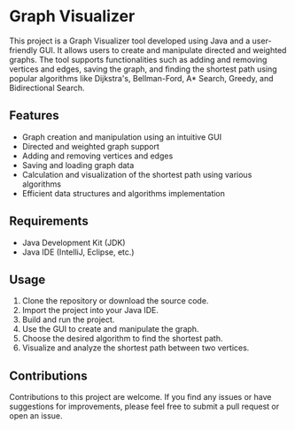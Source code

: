 <!DOCTYPE html>
<html>
<body>
  <h1>Graph Visualizer</h1>
  <p>This project is a Graph Visualizer tool developed using Java and a user-friendly GUI. It allows users to create and manipulate directed and weighted graphs. The tool supports functionalities such as adding and removing vertices and edges, saving the graph, and finding the shortest path using popular algorithms like Dijkstra's, Bellman-Ford, A* Search, Greedy, and Bidirectional Search.</p>
  <h2>Features</h2>
  <ul>
    <li>Graph creation and manipulation using an intuitive GUI</li>
    <li>Directed and weighted graph support</li>
    <li>Adding and removing vertices and edges</li>
    <li>Saving and loading graph data</li>
    <li>Calculation and visualization of the shortest path using various algorithms</li>
    <li>Efficient data structures and algorithms implementation</li>
  </ul>
  <h2>Requirements</h2>
  <ul>
    <li>Java Development Kit (JDK)</li>
    <li>Java IDE (IntelliJ, Eclipse, etc.)</li>
  </ul>
  <h2>Usage</h2>
  <ol>
    <li>Clone the repository or download the source code.</li>
    <li>Import the project into your Java IDE.</li>
    <li>Build and run the project.</li>
    <li>Use the GUI to create and manipulate the graph.</li>
    <li>Choose the desired algorithm to find the shortest path.</li>
    <li>Visualize and analyze the shortest path between two vertices.</li>
  </ol>
  <h2>Contributions</h2>
  <p>Contributions to this project are welcome. If you find any issues or have suggestions for improvements, please feel free to submit a pull request or open an issue.</p>
</body>
</html>
